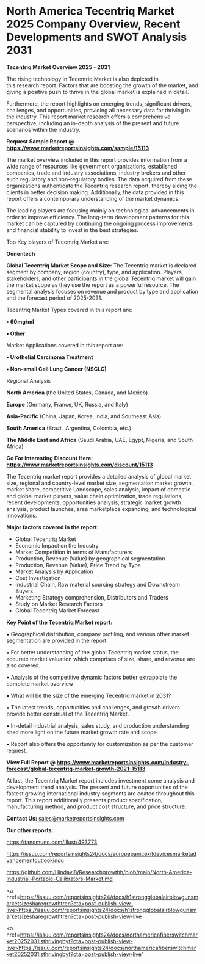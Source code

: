 # North America Tecentriq Market 2025 Company Overview, Recent Developments and SWOT Analysis 2031

<Strong> Tecentriq Market Overview 2025 - 2031</strong>

The rising technology in Tecentriq Market is also depicted in this research report. Factors that are boosting the growth of the market, and giving a positive push to thrive in the global market is explained in detail.

Furthermore, the report highlights on emerging trends, significant drivers, challenges, and opportunities, providing all necessary data for thriving in the industry. This report market research offers a comprehensive perspective, including an in-depth analysis of the present and future scenarios within the industry.

<strong>Request Sample Report @ <a href=https://www.marketreportsinsights.com/sample/15113>https://www.marketreportsinsights.com/sample/15113</a></strong>

The market overview included in this report provides information from a wide range of resources like government organizations, established companies, trade and industry associations, industry brokers and other such regulatory and non-regulatory bodies. The data acquired from these organizations authenticate the Tecentriq research report, thereby aiding the clients in better decision making. Additionally, the data provided in this report offers a contemporary understanding of the market dynamics.

The leading players are focusing mainly on technological advancements in order to improve efficiency. The long-term development patterns for this market can be captured by continuing the ongoing process improvements and financial stability to invest in the best strategies.

Top Key players of Tecentriq Market are:

<strong>Genentech</strong>

<strong><b>Global Tecentriq Market Scope and Size:</b></strong>
The Tecentriq market is declared segment by company, region (country), type, and application. Players, stakeholders, and other participants in the global Tecentriq market will gain the market scope as they use the report as a powerful resource. The segmental analysis focuses on revenue and product by type and application and the forecast period of 2025-2031.

Tecentriq Market Types covered in this report are:

<strong>• 60mg/ml

• Other</strong>

Market Applications covered in this report are:

<strong>• Urothelial Carcinoma Treatment

• Non-small Cell Lung Cancer (NSCLC)</strong> 

Regional Analysis

<strong>North America</strong> (the United States, Canada, and Mexico)

<strong>Europe</strong> (Germany, France, UK, Russia, and Italy)

<strong>Asia-Pacific</strong> (China, Japan, Korea, India, and Southeast Asia)

<strong>South America</strong> (Brazil, Argentina, Colombia, etc.)

<strong>The Middle East and Africa</strong> (Saudi Arabia, UAE, Egypt, Nigeria, and South Africa)

<strong>Go For Interesting Discount Here: <a href=https://www.marketreportsinsights.com/discount/15113>https://www.marketreportsinsights.com/discount/15113</a></strong>

The Tecentriq market report provides a detailed analysis of global market size, regional and country-level market size, segmentation market growth, market share, competitive Landscape, sales analysis, impact of domestic and global market players, value chain optimization, trade regulations, recent developments, opportunities analysis, strategic market growth analysis, product launches, area marketplace expanding, and technological innovations.

<strong><b>Major factors covered in the report:</b></strong>
<ul>
  <li>Global Tecentriq Market </li>
  <li>Economic Impact on the Industry</li>
  <li>Market Competition in terms of Manufacturers</li>
  <li>Production, Revenue (Value) by geographical segmentation</li>
  <li>Production, Revenue (Value), Price Trend by Type</li>
  <li>Market Analysis by Application</li>
  <li>Cost Investigation</li>
  <li>Industrial Chain, Raw material sourcing strategy and Downstream Buyers</li>
  <li>Marketing Strategy comprehension, Distributors and Traders</li>
  <li>Study on Market Research Factors</li>
  <li>Global Tecentriq Market Forecast</li>
</ul>

<strong><b>Key Point of the Tecentriq Market report:</b></strong>

• Geographical distribution, company profiling, and various other market segmentation are provided in the report.

• For better understanding of the global Tecentriq market status, the accurate market valuation which comprises of size, share, and revenue are also covered.

• Analysis of the competitive dynamic factors better extrapolate the complete market overview

• What will be the size of the emerging Tecentriq market in 2031?

• The latest trends, opportunities and challenges, and growth drivers provide better construal of the Tecentriq Market.

• In-detail industrial analysis, sales study, and production understanding shed more light on the future market growth rate and scope.

• Report also offers the opportunity for customization as per the customer request.

<strong><b>View Full Report @ <a href=https://www.marketreportsinsights.com/industry-forecast/global-tecentriq-market-growth-2021-15113>https://www.marketreportsinsights.com/industry-forecast/global-tecentriq-market-growth-2021-15113</a></b></strong>


At last, the Tecentriq Market report includes investment come analysis and development trend analysis. The present and future opportunities of the fastest growing international industry segments are coated throughout this report. This report additionally presents product specification, manufacturing method, and product cost structure, and price structure.

<strong>Contact Us:</strong>
sales@marketreportsinsights.com

<strong>Our other reports:</strong>

<a href=https://tanomuno.com/illust/493773>https://tanomuno.com/illust/493773</a>

<a href=https://issuu.com/reportsinsights24/docs/europepanicexitdevicesmarketadvancementoutlookindu>https://issuu.com/reportsinsights24/docs/europepanicexitdevicesmarketadvancementoutlookindu</a>

<a href=https://github.com/Hindavi8/Researchgrowthh/blob/main/North-America-Industrial-Portable-Calibrators-Market.md>https://github.com/Hindavi8/Researchgrowthh/blob/main/North-America-Industrial-Portable-Calibrators-Market.md</a>

<a href=https://issuu.com/reportsinsights24/docs/h1strongglobalairblowgunsmarketsizesharegrowthtren?cta=post-publish-view-live>https://issuu.com/reportsinsights24/docs/h1strongglobalairblowgunsmarketsizesharegrowthtren?cta=post-publish-view-live</a>

<a href=https://issuu.com/reportsinsights24/docs/northamericafiberswitchmarket20252031isthrivingbyf?cta=post-publish-view-live>https://issuu.com/reportsinsights24/docs/northamericafiberswitchmarket20252031isthrivingbyf?cta=post-publish-view-live</a>"
